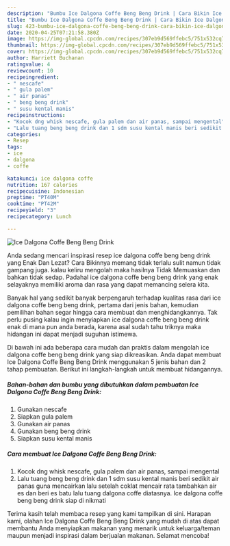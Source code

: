 ```yaml
---
description: "Bumbu Ice Dalgona Coffe Beng Beng Drink | Cara Bikin Ice Dalgona Coffe Beng Beng Drink Yang Paling Enak"
title: "Bumbu Ice Dalgona Coffe Beng Beng Drink | Cara Bikin Ice Dalgona Coffe Beng Beng Drink Yang Paling Enak"
slug: 423-bumbu-ice-dalgona-coffe-beng-beng-drink-cara-bikin-ice-dalgona-coffe-beng-beng-drink-yang-paling-enak
date: 2020-04-25T07:21:58.380Z
image: https://img-global.cpcdn.com/recipes/307eb9d569ffebc5/751x532cq70/ice-dalgona-coffe-beng-beng-drink-foto-resep-utama.jpg
thumbnail: https://img-global.cpcdn.com/recipes/307eb9d569ffebc5/751x532cq70/ice-dalgona-coffe-beng-beng-drink-foto-resep-utama.jpg
cover: https://img-global.cpcdn.com/recipes/307eb9d569ffebc5/751x532cq70/ice-dalgona-coffe-beng-beng-drink-foto-resep-utama.jpg
author: Harriett Buchanan
ratingvalue: 4
reviewcount: 10
recipeingredient:
- " nescafe"
- " gula palem"
- " air panas"
- " beng beng drink"
- " susu kental manis"
recipeinstructions:
- "Kocok dng whisk nescafe, gula palem dan air panas, sampai mengental"
- "Lalu tuang beng beng drink dan 1 sdm susu kental manis beri sedikit air panas guna mencairkan lalu setelah coklat mencair rata tambahkan air es dan beri es batu lalu tuang dalgona coffe diatasnya. Ice dalgona coffe beng beng drink siap di nikmati"
categories:
- Resep
tags:
- ice
- dalgona
- coffe

katakunci: ice dalgona coffe 
nutrition: 167 calories
recipecuisine: Indonesian
preptime: "PT40M"
cooktime: "PT42M"
recipeyield: "3"
recipecategory: Lunch

---
```



![Ice Dalgona Coffe Beng Beng Drink](https://img-global.cpcdn.com/recipes/307eb9d569ffebc5/751x532cq70/ice-dalgona-coffe-beng-beng-drink-foto-resep-utama.jpg)

Anda sedang mencari inspirasi resep ice dalgona coffe beng beng drink yang Enak Dan Lezat? Cara Bikinnya memang tidak terlalu sulit namun tidak gampang juga. kalau keliru mengolah maka hasilnya Tidak Memuaskan dan bahkan tidak sedap. Padahal ice dalgona coffe beng beng drink yang enak selayaknya memiliki aroma dan rasa yang dapat memancing selera kita.



Banyak hal yang sedikit banyak berpengaruh terhadap kualitas rasa dari ice dalgona coffe beng beng drink, pertama dari jenis bahan, kemudian pemilihan bahan segar hingga cara membuat dan menghidangkannya. Tak perlu pusing kalau ingin menyiapkan ice dalgona coffe beng beng drink enak di mana pun anda berada, karena asal sudah tahu triknya maka hidangan ini dapat menjadi suguhan istimewa.


Di bawah ini ada beberapa cara mudah dan praktis dalam mengolah ice dalgona coffe beng beng drink yang siap dikreasikan. Anda dapat membuat Ice Dalgona Coffe Beng Beng Drink menggunakan 5 jenis bahan dan 2 tahap pembuatan. Berikut ini langkah-langkah untuk membuat hidangannya.

<!--inarticleads1-->

##### Bahan-bahan dan bumbu yang dibutuhkan dalam pembuatan Ice Dalgona Coffe Beng Beng Drink:

1. Gunakan  nescafe
1. Siapkan  gula palem
1. Gunakan  air panas
1. Gunakan  beng beng drink
1. Siapkan  susu kental manis




<!--inarticleads2-->

##### Cara membuat Ice Dalgona Coffe Beng Beng Drink:

1. Kocok dng whisk nescafe, gula palem dan air panas, sampai mengental
1. Lalu tuang beng beng drink dan 1 sdm susu kental manis beri sedikit air panas guna mencairkan lalu setelah coklat mencair rata tambahkan air es dan beri es batu lalu tuang dalgona coffe diatasnya. Ice dalgona coffe beng beng drink siap di nikmati




Terima kasih telah membaca resep yang kami tampilkan di sini. Harapan kami, olahan Ice Dalgona Coffe Beng Beng Drink yang mudah di atas dapat membantu Anda menyiapkan makanan yang menarik untuk keluarga/teman maupun menjadi inspirasi dalam berjualan makanan. Selamat mencoba!
